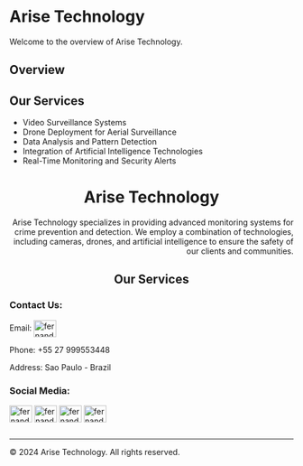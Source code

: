 # Arise Technology

Welcome to the overview of Arise Technology.

## Overview



## Our Services

- Video Surveillance Systems
- Drone Deployment for Aerial Surveillance
- Data Analysis and Pattern Detection
- Integration of Artificial Intelligence Technologies
- Real-Time Monitoring and Security Alerts



<h1 align="center">Arise Technology</h1>
<p align="right">Arise Technology specializes in providing advanced monitoring systems for crime prevention and detection. We employ a combination of technologies, including cameras, drones, and artificial intelligence to ensure the safety of our clients and communities.</p>

<h2 align="center">Our Services</h2>
<p -Video Surveillance Systems </p>
<p -Drone Deployment for Aerial Surveillance </p>
<p -Data Analysis and Pattern Detection </p>
<p -Integration of Artificial Intelligence Technologies </p>
<p -Real-Time Monitoring and Security Alerts </p>

<h3 align="left">Contact Us:</h3> 
<p> Email: <a href="mailto:fernando@arisetechnology.com.br" target="blank"><img align="center" alt="fernando@arisetechnology.com.br" height="30" width="40" /></a></p>
<p> Phone: +55 27 999553448 </p>
<p> Address: Sao Paulo - Brazil  </p>

<h3 align="left">Social Media:</h3> 
<p align="left">  
<a href="https://www.linkedin.com/company/arisetechnology" target="blank"><img align="center" src="https://raw.githubusercontent.com/rahuldkjain/github-profile-readme-generator/master/src/images/icons/Social/linked-in-alt.svg" alt="fernandocalenzani" height="30" width="40" /></a>
<a href="https://fb.com/fernandocalenzani" target="blank"><img align="center" src="https://raw.githubusercontent.com/rahuldkjain/github-profile-readme-generator/master/src/images/icons/Social/facebook.svg" alt="fernandocalenzani" height="30" width="40" /></a>
<a href="https://www.instagram.com/arise.technology/" target="blank"><img align="center" src="https://raw.githubusercontent.com/rahuldkjain/github-profile-readme-generator/master/src/images/icons/Social/instagram.svg" alt="fernandocalenzani" height="30" width="40" /></a>
<a href="https://discord.gg/fernandocalenzani" target="blank"><img align="center" src="https://raw.githubusercontent.com/rahuldkjain/github-profile-readme-generator/master/src/images/icons/Social/discord.svg" alt="fernandocalenzani" height="30" width="40" /></a>
</p>

## 
---

&copy; 2024 Arise Technology. All rights reserved.

